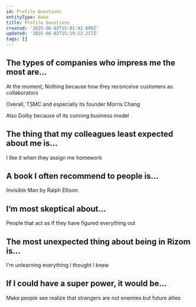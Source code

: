 ```yaml
---
id: Profile Questions
entityType: base
title: Profile Questions
created: '2025-06-02T15:01:42.099Z'
updated: '2025-06-02T15:19:12.217Z'
tags: []
---
```

## The types of companies who impress me the most are…

At the moment, Nothing because how they reconceive customers as collaborators

Overall, TSMC and especially its founder Morris Chang

Also Dolby because of its cunning business model

## The thing that my colleagues least expected about me is…

I like it when they assign me homework

## A book I often recommend to people is…

Invisible Man by Ralph Ellison

## I’m most skeptical about…

People that act as if they have figured everything out

## The most unexpected thing about being in Rizom is…

I'm unlearning everything I thought I knew

## If I could have a super power, it would be…

Make people see realize that strangers are not enemies but future allies
